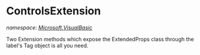 ﻿# ControlsExtension
_namespace: <a href="#" onClick="load('/docs/Microsoft.VisualBasic/index.md')">Microsoft.VisualBasic</a>_

Two Extension methods which expose the ExtendedProps class through the label's Tag object is all you need.




